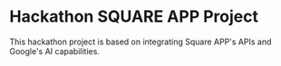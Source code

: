 # Hackathon SQUARE APP Project
This hackathon project is based on integrating Square APP's APIs and Google's AI capabilities.

